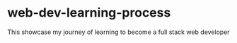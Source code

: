 # web-dev-learning-process
This showcase my journey of learning to become a full stack web developer